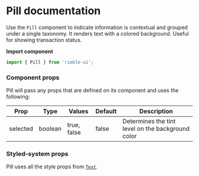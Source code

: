 # Pill documentation

Use the `Pill` component to indicate information is contextual and grouped under a single taxonomy. It renders text with a colored background. Useful for showing transaction status.

**Import component**

```jsx
import { Pill } from 'rimble-ui';
```

<!-- STORY -->

### Component props

Pill will pass any props that are defined on its component and uses the following:

| Prop     | Type    | Values      | Default | Description                                       |
| -------- | ------- | ----------- | ------- | ------------------------------------------------- |
| selected | boolean | true, false | false   | Determines the tint level on the background color |

### Styled-system props

Pill uses all the style props from [`Text`](https://consensys.github.io/rimble-ui/?path=/story/components-text--documentation).
